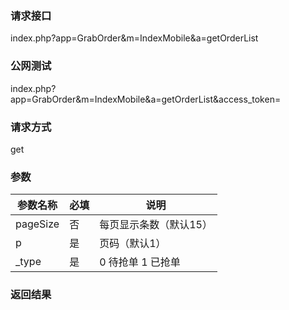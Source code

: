 ### **请求接口**
index.php?app=GrabOrder&m=IndexMobile&a=getOrderList



### **公网测试**
index.php?app=GrabOrder&m=IndexMobile&a=getOrderList&access_token=

### **请求方式**
get


### **参数**
| 参数名称  |必填|     说明      |
|------|-----|------|
| pageSize| 否 | 每页显示条数（默认15）   |
| p| 是 | 页码（默认1）   |
| _type| 是 | 0 待抢单 1 已抢单   |

### **返回结果**
